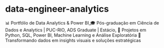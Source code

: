# data-engineer-analytics
📊 Portfólio de Data Analytics &amp; Power BI,🎓 Pós-graduação em Ciência de Dados e Analytics | PUC-RIO, ADS Graduate | Estácio, 💼 Projetos em Python, SQL, Power BI, Machine Learning e Análise Exploratória 🚀 Transformando dados em insights visuais e soluções estratégicas
